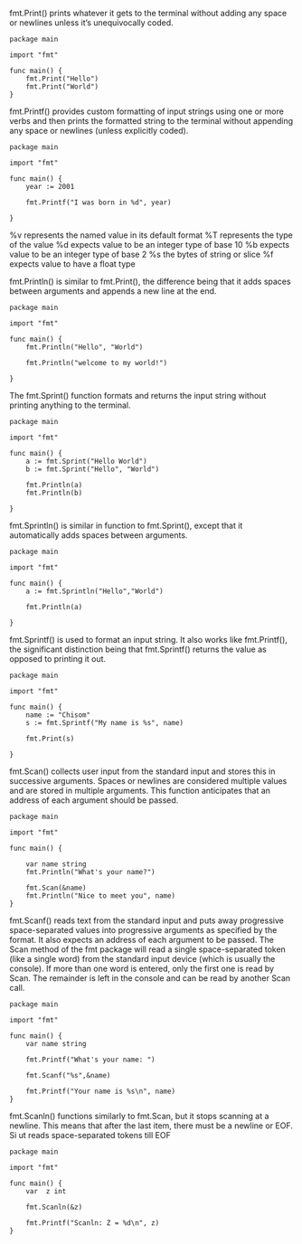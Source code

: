 fmt.Print() prints whatever it gets to the terminal without adding any space or newlines unless it’s unequivocally coded.

```
package main

import "fmt"

func main() {
    fmt.Print("Hello")
    fmt.Print("World")
}
```

fmt.Printf() provides custom formatting of input strings using one or more verbs and then prints the formatted string to the terminal without appending any space or newlines (unless explicitly coded).

```
package main

import "fmt"

func main() {
    year := 2001

    fmt.Printf("I was born in %d", year)

}
```

%v represents the named value in its default format
%T represents the type of the value
%d expects value to be an integer type of base 10
%b expects value to be an integer type of base 2
%s the bytes of string or slice
%f expects value to have a float type

fmt.Println() is similar to fmt.Print(), the difference being that it adds spaces between arguments and appends a new line at the end.

```
package main

import "fmt"

func main() {
    fmt.Println("Hello", "World")

    fmt.Println("welcome to my world!")

}
```

The fmt.Sprint() function formats and returns the input string without printing anything to the terminal.

```
package main

import "fmt"

func main() {
    a := fmt.Sprint("Hello World")
    b := fmt.Sprint("Hello", "World")

    fmt.Println(a)
    fmt.Println(b)

}
```

fmt.Sprintln() is similar in function to fmt.Sprint(), except that it automatically adds spaces between arguments.

```
package main

import "fmt"

func main() {
    a := fmt.Sprintln("Hello","World")

    fmt.Println(a)

}
```

fmt.Sprintf() is used to format an input string. It also works like fmt.Printf(), the significant distinction being that fmt.Sprintf() returns the value as opposed to printing it out.

```
package main

import "fmt"

func main() {
    name := "Chisom"
    s := fmt.Sprintf("My name is %s", name)

    fmt.Print(s)

}
```

fmt.Scan() collects user input from the standard input and stores this in successive arguments. Spaces or newlines are considered multiple values and are stored in multiple arguments. This function anticipates that an address of each argument should be passed.

```
package main

import "fmt"

func main() {

    var name string
	fmt.Println("What's your name?")
	
    fmt.Scan(&name)
	fmt.Println("Nice to meet you", name)
}
```

fmt.Scanf() reads text from the standard input and puts away progressive space-separated values into progressive arguments as specified by the format. It also expects an address of each argument to be passed. The Scan method of the fmt package will read a single space-separated token (like a single word) from the standard input device (which is usually the console). If more than one word is entered, only the first one is read by Scan. The remainder is left in the console and can be read by another Scan call.

```
package main

import "fmt"

func main() {
    var name string

	fmt.Printf("What's your name: ")

	fmt.Scanf("%s",&name)

	fmt.Printf("Your name is %s\n", name)
}
```

fmt.Scanln() functions similarly to fmt.Scan, but it stops scanning at a newline. This means that after the last item, there must be a newline or EOF. Si ut reads space-separated tokens till EOF

```
package main

import "fmt"

func main() {
  	var  z int

	fmt.Scanln(&z)

	fmt.Printf("Scanln: Z = %d\n", z)
}
```
